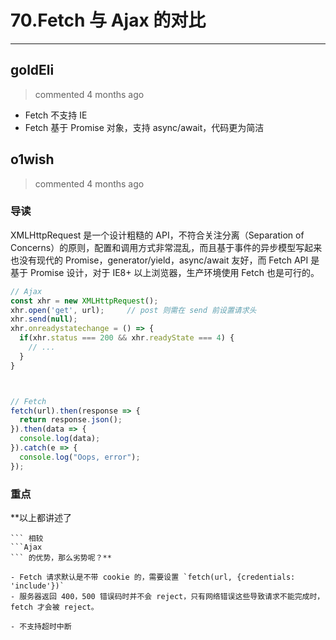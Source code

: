 
 # 70.Fetch 与 Ajax 的对比 
  
 ***
## goldEli 
 > commented 4 months ago 

* Fetch 不支持 IE
* Fetch 基于 Promise 对象，支持 async/await，代码更为简洁
## o1wish 
 > commented 4 months ago 

### 导读

XMLHttpRequest 是一个设计粗糙的 API，不符合关注分离（Separation of Concerns）的原则，配置和调用方式非常混乱，而且基于事件的异步模型写起来也没有现代的 Promise，generator/yield，async/await 友好，而 Fetch API 是基于 Promise 设计，对于 IE8+ 以上浏览器，生产环境使用 Fetch 也是可行的。


```javascript
// Ajax 
const xhr = new XMLHttpRequest();
xhr.open('get', url);     // post 则需在 send 前设置请求头
xhr.send(null);
xhr.onreadystatechange = () => {
  if(xhr.status === 200 && xhr.readyState === 4) {
    // ...
  }
}



// Fetch
fetch(url).then(response => {
  return response.json();
}).then(data => {
  console.log(data);
}).catch(e => {
  console.log("Oops, error");
});

```



### 重点

**以上都讲述了 
```Fetch
``` 相较 
```Ajax
``` 的优势，那么劣势呢？**

- Fetch 请求默认是不带 cookie 的，需要设置 `fetch(url, {credentials: 'include'})`
- 服务器返回 400，500 错误码时并不会 reject，只有网络错误这些导致请求不能完成时，fetch 才会被 reject。

- 不支持超时中断